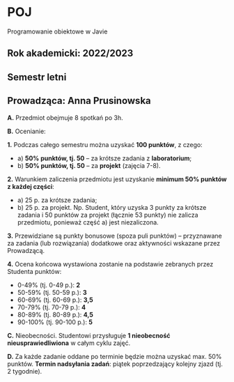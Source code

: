 # POJ 
Programowanie obiektowe w Javie 

## Rok akademicki: 2022/2023 
## Semestr letni 
## Prowadząca: Anna Prusinowska 

**A.** Przedmiot obejmuje 8 spotkań po 3h. 

**B.** Ocenianie:

**1.** Podczas całego semestru można uzyskać **100 punktów**, z czego:
   - a) **50% punktów, tj. 50** – za krótsze zadania z **laboratorium**;
   - b) **50% punktów, tj. 50** – za **projekt** (zajęcia 7-8).

**2.** Warunkiem zaliczenia przedmiotu jest uzyskanie **minimum 50% punktów z każdej części**: 
   - a) 25 p. za krótsze zadania; 
   - b) 25 p. za projekt. 
   Np. Student, który uzyska 3 punkty za krótsze zadania i 50 punktów za projekt (łącznie 53 punkty) nie zalicza przedmiotu, ponieważ część a) jest niezaliczona.

**3.** Przewidziane są punkty bonusowe (spoza puli punktów) – przyznawane za zadania (lub rozwiązania) dodatkowe oraz aktywności wskazane przez Prowadzącą.

**4.** Ocena końcowa wystawiona zostanie na podstawie zebranych przez Studenta punktów:
   - 0-49% (tj. 0-49 p.): **2**
   - 50-59% (tj. 50-59 p.): **3**
   - 60-69% (tj. 60-69 p.): **3,5**
   - 70-79% (tj. 70-79 p.): **4**
   - 80-89% (tj. 80-89 p.): **4,5**
   - 90-100% (tj. 90-100 p.): **5**

**C.** Nieobecności. Studentowi przysługuje **1 nieobecność nieusprawiedliwiona** w całym cyklu zajęć.

**D.** Za każde zadanie oddane po terminie będzie można uzyskać max. 50% punktów. **Termin nadsyłania zadań**: piątek poprzedzający kolejny zjazd (tj. 2 tygodnie).
